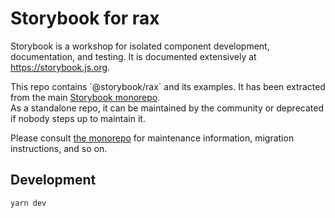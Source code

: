 # Storybook for rax

Storybook is a workshop for isolated component development, documentation, and testing. It is documented extensively at https://storybook.js.org.

This repo contains \`@storybook/rax\` and its examples. It has been extracted from the main [Storybook monorepo](https://github.com/storybookjs/storybook).  
As a standalone repo, it can be maintained by the community or deprecated if nobody steps up to maintain it.

Please consult [the monorepo](https://github.com/storybookjs/storybook) for maintenance information, migration instructions, and so on.


## Development

```
yarn dev
```
